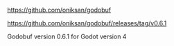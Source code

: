 https://github.com/oniksan/godobuf

https://github.com/oniksan/godobuf/releases/tag/v0.6.1

Godobuf version 0.6.1 for Godot version 4
